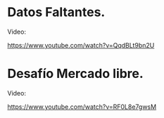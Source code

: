# Datos Faltantes.

Video:

https://www.youtube.com/watch?v=QqdBLt9bn2U


# Desafío Mercado libre.

Video:

https://www.youtube.com/watch?v=RF0L8e7gwsM
